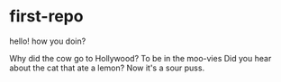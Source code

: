 # first-repo

hello!
how you doin?

Why did the cow go to Hollywood? To be in the moo-vies
Did you hear about the cat that ate a lemon? Now it's a sour puss.